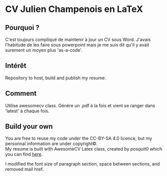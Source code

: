 # CV Julien Champenois en LaTeX

## Pourquoi ?

C'est toujours compliqué de maintenir à jour un CV sous Word. J'avais l'habitude de les faire sous powerpoint mais je me suis dit qu'il y avait surement un moyen plus 'as-a-code'.  

## Intérêt

Repository to host, build and publish my resume.

## Comment

Utilise awesomecv class.
Génère un .pdf à la fois et vient se ranger dans 'latest' à chaque fois.

## Build your own

You are free to reuse my code under the CC-BY-SA 4.0 licence, but my personnal information are under copyright©.  
My resume is built with AwesomeCV Latex class, created by *posquit0* which you can find [here](https://github.com/posquit0/Awesome-CV).

I modified the font size of paragraph section, space between sections, and removed mail href.

